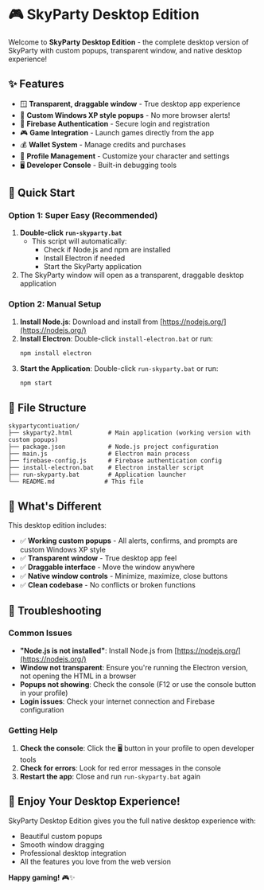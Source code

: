 # 🎮 SkyParty Desktop Edition

Welcome to **SkyParty Desktop Edition** - the complete desktop version of SkyParty with custom popups, transparent window, and native desktop experience!

## ✨ Features

- 🪟 **Transparent, draggable window** - True desktop app experience
- 🎨 **Custom Windows XP style popups** - No more browser alerts!
- 🔐 **Firebase Authentication** - Secure login and registration
- 🎮 **Game Integration** - Launch games directly from the app
- 💰 **Wallet System** - Manage credits and purchases
- 👤 **Profile Management** - Customize your character and settings
- 🖥️ **Developer Console** - Built-in debugging tools

## 🚀 Quick Start

### Option 1: Super Easy (Recommended)

1. **Double-click `run-skyparty.bat`**
   - This script will automatically:
     - Check if Node.js and npm are installed
     - Install Electron if needed
     - Start the SkyParty application
2. The SkyParty window will open as a transparent, draggable desktop application

### Option 2: Manual Setup

1. **Install Node.js**: Download and install from [https://nodejs.org/](https://nodejs.org/)
2. **Install Electron**: Double-click `install-electron.bat` or run:
   ```bash
   npm install electron
   ```
3. **Start the Application**: Double-click `run-skyparty.bat` or run:
   ```bash
   npm start
   ```

## 📁 File Structure

```
skypartycontiuation/
├── skyparty2.html          # Main application (working version with custom popups)
├── package.json            # Node.js project configuration
├── main.js                 # Electron main process
├── firebase-config.js      # Firebase authentication config
├── install-electron.bat    # Electron installer script
├── run-skyparty.bat        # Application launcher
└── README.md              # This file
```

## 🎯 What's Different

This desktop edition includes:
- ✅ **Working custom popups** - All alerts, confirms, and prompts are custom Windows XP style
- ✅ **Transparent window** - True desktop app feel
- ✅ **Draggable interface** - Move the window anywhere
- ✅ **Native window controls** - Minimize, maximize, close buttons
- ✅ **Clean codebase** - No conflicts or broken functions

## 🔧 Troubleshooting

### Common Issues

- **"Node.js is not installed"**: Install Node.js from [https://nodejs.org/](https://nodejs.org/)
- **Window not transparent**: Ensure you're running the Electron version, not opening the HTML in a browser
- **Popups not showing**: Check the console (F12 or use the console button in your profile)
- **Login issues**: Check your internet connection and Firebase configuration

### Getting Help

1. **Check the console**: Click the 🖥️ button in your profile to open developer tools
2. **Check for errors**: Look for red error messages in the console
3. **Restart the app**: Close and run `run-skyparty.bat` again

## 🎉 Enjoy Your Desktop Experience!

SkyParty Desktop Edition gives you the full native desktop experience with:
- Beautiful custom popups
- Smooth window dragging
- Professional desktop integration
- All the features you love from the web version

**Happy gaming!** 🎮✨
